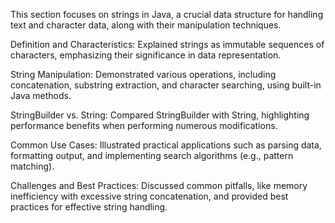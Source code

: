This section focuses on strings in Java, a crucial data structure for handling text and character data, along with their manipulation techniques.

Definition and Characteristics: Explained strings as immutable sequences of characters, emphasizing their significance in data representation.

String Manipulation: Demonstrated various operations, including concatenation, substring extraction, and character searching, using built-in Java methods.

StringBuilder vs. String: Compared StringBuilder with String, highlighting performance benefits when performing numerous modifications.

Common Use Cases: Illustrated practical applications such as parsing data, formatting output, and implementing search algorithms (e.g., pattern matching).

Challenges and Best Practices: Discussed common pitfalls, like memory inefficiency with excessive string concatenation, and provided best practices for effective string handling.
